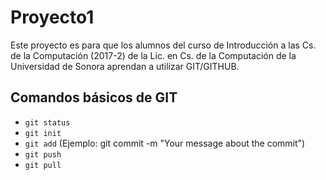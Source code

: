# Proyecto1

Este proyecto es para que los alumnos del curso de Introducción a las Cs. de la Computación (2017-2) de la Lic. en Cs. de la Computación de la Universidad de Sonora aprendan a utilizar GIT/GITHUB.

## Comandos básicos de GIT
* `git status`
* `git init`
* `git add` (Ejemplo: git commit -m "Your message about the commit")
* `git push`
* `git pull`
